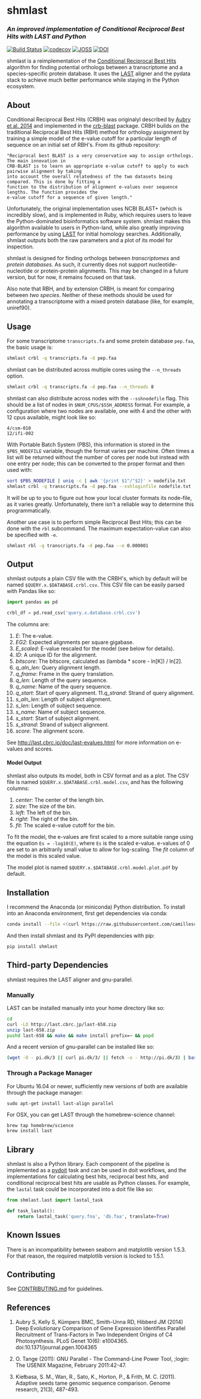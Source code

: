 # shmlast
### *An improved implementation of Conditional Reciprocal Best Hits with LAST and Python*

[![Build Status](https://travis-ci.org/camillescott/shmlast.svg?branch=master)](https://travis-ci.org/camillescott/shmlast)
[![codecov](https://codecov.io/gh/camillescott/shmlast/branch/master/graph/badge.svg)](https://codecov.io/gh/camillescott/shmlast)
[![JOSS](http://joss.theoj.org/papers/3cde54de7dfbcada7c0fc04f569b36c7/status.svg)](http://joss.theoj.org/papers/3cde54de7dfbcada7c0fc04f569b36c7)
[![DOI](https://zenodo.org/badge/55653298.svg)](https://zenodo.org/badge/latestdoi/55653298)

shmlast is a reimplementation of the [Conditional Reciprocal Best
Hits](https://github.com/cboursnell/crb-blast) algorithm for finding potential orthologs between
a transcriptome and a species-specific protein database. It uses the [LAST](http://last.cbrc.jp/)
aligner and the pydata stack to achieve much better performance while staying in the Python ecosystem. 

## About

Conditional Reciprocal Best Hits (CRBH) was originalyl described by [Aubry et al.
2014](http://www.plosgenetics.org/article/info%3Adoi%2F10.1371%2Fjournal.pgen.1004365) and
implemented in the [crb-blast](https://github.com/cboursnell/crb-blast) package. CRBH  builds 
on the traditional Reciprocal Best Hits (RBH) method for orthology
assignment by training a simple model of the e-value cutoff for a particular length of sequence on
an initial set of RBH's. From its github repository:

    "Reciprocal best BLAST is a very conservative way to assign orthologs. The main innovation in
    CRB-BLAST is to learn an appropriate e-value cutoff to apply to each pairwise alignment by taking
    into account the overall relatedness of the two datasets being compared. This is done by fitting a
    function to the distribution of alignment e-values over sequence lengths. The function provides the
    e-value cutoff for a sequence of given length."

Unfortunately, the original implementation uses NCBI BLAST+ (which is incredibly slow), and is
implemented in Ruby, which requires users to leave the Python-dominated bioinformatics software
system. shmlast makes this algorithm available to users in Python-land, while also greatly improving
performance by using [LAST](http://last.cbrc.jp/) for initial homology searches. Additionally, shmlast outputs both the raw
parameters and a plot of its model for inspection.

shmlast is designed for finding orthologs between *transcriptomes* and *protein databases*. As such, it currently does not
support nucleotide-nucleotide or protein-protein alignments. This may be changed in a future version, but for now, 
it remains focused on that task.

Also note that RBH, and by extension CRBH, is meant for comparing between *two species*. Neither of these methods should
be used for annotating a transcriptome with a mixed protein database (like, for example, uniref90).

## Usage

For some transcriptome `transcripts.fa` and some protein database `pep.faa`, the basic usage is:

```bash
shmlast crbl -q transcripts.fa -d pep.faa 
```

shmlast can be distributed across multiple cores using the `--n_threads` option.

```bash
shmlast crbl -q transcripts.fa -d pep.faa --n_threads 8
```

shmlast can also distribute across nodes with the `--sshnodefile` flag. This should be a list of nodes
in `$NUM_CPUS/$SSH_ADDRESS` format. For example, a configuration where two nodes are available, one
with 4 and the other with 12 cpus available, might look like so:

```
4/csm-010
12/ifi-002
```

With Portable Batch System (PBS), this information is stored in the `$PBS_NODEFILE` variable, though the format
varies per machine. Often times a list will be returned without the number of cores per node but instead with one
entry per node; this can be converted to the proper format and then used with:

```bash
sort $PBS_NODEFILE | uniq -c | awk '{print $1"/"$2}' > nodefile.txt
shmlast crbl -q transcripts.fa -d pep.faa --sshloginfile nodefile.txt
```

It will be up to you to figure out how your local cluster formats its node-file, as it varies greatly. Unfortunately, there
isn't a reliable way to determine this programmatically.

Another use case is to perform simple Reciprocal Best Hits; this can be done with the `rbl`
subcommand. The maximum expectation-value can also be specified with `-e`.

```bash
shmlast rbl -q transcripts.fa -d pep.faa --e 0.000001
```

## Output

shmlast outputs a plain CSV file with the CRBH's, which by default will be named `$QUERY.x.$DATABASE.crbl.csv`. This CSV
file can be easily parsed with Pandas like so:

```Python
import pandas as pd

crbl_df = pd.read_csv('query.x.database.crbl.csv')
```

The columns are:

1. *E*: The e-value.
2. *EG2*: Expected alignments per square gigabase.
3. *E_scaled*: E-value rescaled for the model (see below for details).
4. *ID*: A unique ID for the alignment.
5. *bitscore*: The bitscore, calculated as (lambda * score - ln[K]) / ln[2].
6. *q_aln_len*: Query alignment length.
7. *q_frame*: Frame in the query translation.
8. *q_len*: Length of the query sequence.
9. *q_name*: Name of the query sequence.
10. *q_start*: Start of query alignment.
11.*q_strand*: Strand of query alignment.
12. *s_aln_len*: Length of subject alignment.
13. *s_len*: Length of subject sequence.
14. *s_name*: Name of subject sequence.
15. *s_start*: Start of subject alignment.
16. *s_strand*: Strand of subject alignment.
17. *score*: The alignment score.

See http://last.cbrc.jp/doc/last-evalues.html for more information on e-values and scores.

#### Model Output

shmlast also outputs its model, both in CSV format and as a plot. The CSV file is named 
`$QUERY.x.$DATABASE.crbl.model.csv`, and has the following columns:

1. *center*: The center of the length bin.
2. *size*: The size of the bin.
3. *left*: The left of the bin.
4. *right*: The right of the bin.
5. *fit*: The scaled e-value cutoff for the bin.

To fit the model, the e-values are first scaled to a more suitable range using the equation
`Es = -log10(E)`, where `Es` is the scaled e-value. e-values of 0 are set to an arbitrarily small
value to allow for log-scaling. The *fit* column of the model is this scaled value.

The model plot is named `$QUERY.x.$DATABASE.crbl.model.plot.pdf` by default.

## Installation

I recommend the Anaconda (or miniconda) Python distribution. To install into an Anaconda
environment, first get dependencies via conda:

```bash
conda install --file <(curl https://raw.githubusercontent.com/camillescott/shmlast/master/environment.txt)
```

And then install shmlast and its PyPI dependencies with pip:

```bash
pip install shmlast
```

## Third-party Dependencies

shmlast requires the LAST aligner and gnu-parallel.

### Manually

LAST can be installed manually into your home directory like so:

```bash
cd
curl -LO http://last.cbrc.jp/last-658.zip
unzip last-658.zip
pushd last-658 && make && make install prefix=~ && popd
```

And a recent version of gnu-parallel can be installed like so:

```bash
(wget -O - pi.dk/3 || curl pi.dk/3/ || fetch -o - http://pi.dk/3) | bash
```

### Through a Package Manager

For Ubuntu 16.04 or newer, sufficiently new versions of both are available
through the package manager:

`sudo apt-get install last-align parallel`

For OSX, you can get LAST through the homebrew-science channel:

```bash
brew tap homebrew/science
brew install last
```

## Library

shmlast is also a Python library. Each component of the pipeline is implemented as a
[pydoit](http://pydoit.org) task and can be used in doit workflows, and the implementations for calculating best hits,
reciprocal best hits, and conditional reciprocal best hits are usable as Python
classes. For example, the `lastal` task could be incorporated into a doit file like so:

```Python
from shmlast.last import lastal_task

def task_lastal():
    return lastal_task('query.fna', 'db.faa', translate=True)
```

## Known Issues

There is an incompatibility between seaborn and matplotlib version 1.5.3. For that reason, the
required matplotlib version is locked to 1.5.1.

## Contributing

See [CONTRIBUTING.md](CONTRIBUTING.md) for guidelines.

## References

1. Aubry S, Kelly S, Kümpers BMC, Smith-Unna RD, Hibberd JM (2014) Deep Evolutionary Comparison of
   Gene Expression Identifies Parallel Recruitment of Trans-Factors in Two Independent Origins of C4
   Photosynthesis. PLoS Genet 10(6): e1004365. doi:10.1371/journal.pgen.1004365

2. O. Tange (2011): GNU Parallel - The Command-Line Power Tool, ;login: The USENIX Magazine,
   February 2011:42-47.

3. Kiełbasa, S. M., Wan, R., Sato, K., Horton, P., & Frith, M. C. (2011). Adaptive seeds tame
   genomic sequence comparison. Genome research, 21(3), 487-493.
